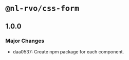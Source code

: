 # `@nl-rvo/css-form`

## 1.0.0

### Major Changes

- daa0537: Create npm package for each component.

